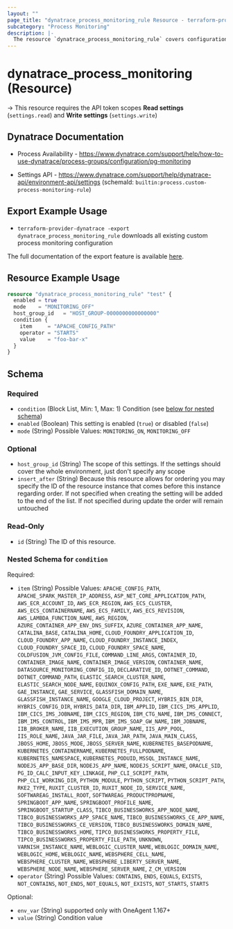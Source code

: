 ```yaml
---
layout: ""
page_title: "dynatrace_process_monitoring_rule Resource - terraform-provider-dynatrace"
subcategory: "Process Monitoring"
description: |-
  The resource `dynatrace_process_monitoring_rule` covers configuration for custom process monitoring rules 
---
```


# dynatrace_process_monitoring (Resource)

-> This resource requires the API token scopes **Read settings** (`settings.read`) and **Write settings** (`settings.write`)

## Dynatrace Documentation

- Process Availability - https://www.dynatrace.com/support/help/how-to-use-dynatrace/process-groups/configuration/pg-monitoring

- Settings API - https://www.dynatrace.com/support/help/dynatrace-api/environment-api/settings (schemaId: `builtin:process.custom-process-monitoring-rule`)

## Export Example Usage

- `terraform-provider-dynatrace -export dynatrace_process_monitoring_rule` downloads all existing custom process monitoring configuration

The full documentation of the export feature is available [here](https://dt-url.net/h203qmc).

## Resource Example Usage

```terraform
resource "dynatrace_process_monitoring_rule" "test" {
  enabled = true
  mode    = "MONITORING_OFF"
  host_group_id   = "HOST_GROUP-0000000000000000"
  condition {
    item     = "APACHE_CONFIG_PATH"
    operator = "STARTS"
    value    = "foo-bar-x"
  }
}
```

<!-- schema generated by tfplugindocs -->
## Schema

### Required

- `condition` (Block List, Min: 1, Max: 1) Condition (see [below for nested schema](#nestedblock--condition))
- `enabled` (Boolean) This setting is enabled (`true`) or disabled (`false`)
- `mode` (String) Possible Values: `MONITORING_ON`, `MONITORING_OFF`

### Optional

- `host_group_id` (String) The scope of this settings. If the settings should cover the whole environment, just don't specify any scope
- `insert_after` (String) Because this resource allows for ordering you may specify the ID of the resource instance that comes before this instance regarding order. If not specified when creating the setting will be added to the end of the list. If not specified during update the order will remain untouched

### Read-Only

- `id` (String) The ID of this resource.

<a id="nestedblock--condition"></a>
### Nested Schema for `condition`

Required:

- `item` (String) Possible Values: `APACHE_CONFIG_PATH`, `APACHE_SPARK_MASTER_IP_ADDRESS`, `ASP_NET_CORE_APPLICATION_PATH`, `AWS_ECR_ACCOUNT_ID`, `AWS_ECR_REGION`, `AWS_ECS_CLUSTER`, `AWS_ECS_CONTAINERNAME`, `AWS_ECS_FAMILY`, `AWS_ECS_REVISION`, `AWS_LAMBDA_FUNCTION_NAME`, `AWS_REGION`, `AZURE_CONTAINER_APP_ENV_DNS_SUFFIX`, `AZURE_CONTAINER_APP_NAME`, `CATALINA_BASE`, `CATALINA_HOME`, `CLOUD_FOUNDRY_APPLICATION_ID`, `CLOUD_FOUNDRY_APP_NAME`, `CLOUD_FOUNDRY_INSTANCE_INDEX`, `CLOUD_FOUNDRY_SPACE_ID`, `CLOUD_FOUNDRY_SPACE_NAME`, `COLDFUSION_JVM_CONFIG_FILE`, `COMMAND_LINE_ARGS`, `CONTAINER_ID`, `CONTAINER_IMAGE_NAME`, `CONTAINER_IMAGE_VERSION`, `CONTAINER_NAME`, `DATASOURCE_MONITORING_CONFIG_ID`, `DECLARATIVE_ID`, `DOTNET_COMMAND`, `DOTNET_COMMAND_PATH`, `ELASTIC_SEARCH_CLUSTER_NAME`, `ELASTIC_SEARCH_NODE_NAME`, `EQUINOX_CONFIG_PATH`, `EXE_NAME`, `EXE_PATH`, `GAE_INSTANCE`, `GAE_SERVICE`, `GLASSFISH_DOMAIN_NAME`, `GLASSFISH_INSTANCE_NAME`, `GOOGLE_CLOUD_PROJECT`, `HYBRIS_BIN_DIR`, `HYBRIS_CONFIG_DIR`, `HYBRIS_DATA_DIR`, `IBM_APPLID`, `IBM_CICS_IMS_APPLID`, `IBM_CICS_IMS_JOBNAME`, `IBM_CICS_REGION`, `IBM_CTG_NAME`, `IBM_IMS_CONNECT`, `IBM_IMS_CONTROL`, `IBM_IMS_MPR`, `IBM_IMS_SOAP_GW_NAME`, `IBM_JOBNAME`, `IIB_BROKER_NAME`, `IIB_EXECUTION_GROUP_NAME`, `IIS_APP_POOL`, `IIS_ROLE_NAME`, `JAVA_JAR_FILE`, `JAVA_JAR_PATH`, `JAVA_MAIN_CLASS`, `JBOSS_HOME`, `JBOSS_MODE`, `JBOSS_SERVER_NAME`, `KUBERNETES_BASEPODNAME`, `KUBERNETES_CONTAINERNAME`, `KUBERNETES_FULLPODNAME`, `KUBERNETES_NAMESPACE`, `KUBERNETES_PODUID`, `MSSQL_INSTANCE_NAME`, `NODEJS_APP_BASE_DIR`, `NODEJS_APP_NAME`, `NODEJS_SCRIPT_NAME`, `ORACLE_SID`, `PG_ID_CALC_INPUT_KEY_LINKAGE`, `PHP_CLI_SCRIPT_PATH`, `PHP_CLI_WORKING_DIR`, `PYTHON_MODULE`, `PYTHON_SCRIPT`, `PYTHON_SCRIPT_PATH`, `RKE2_TYPE`, `RUXIT_CLUSTER_ID`, `RUXIT_NODE_ID`, `SERVICE_NAME`, `SOFTWAREAG_INSTALL_ROOT`, `SOFTWAREAG_PRODUCTPROPNAME`, `SPRINGBOOT_APP_NAME`, `SPRINGBOOT_PROFILE_NAME`, `SPRINGBOOT_STARTUP_CLASS`, `TIBCO_BUSINESSWORKS_APP_NODE_NAME`, `TIBCO_BUSINESSWORKS_APP_SPACE_NAME`, `TIBCO_BUSINESSWORKS_CE_APP_NAME`, `TIBCO_BUSINESSWORKS_CE_VERSION`, `TIBCO_BUSINESSWORKS_DOMAIN_NAME`, `TIBCO_BUSINESSWORKS_HOME`, `TIPCO_BUSINESSWORKS_PROPERTY_FILE`, `TIPCO_BUSINESSWORKS_PROPERTY_FILE_PATH`, `UNKNOWN`, `VARNISH_INSTANCE_NAME`, `WEBLOGIC_CLUSTER_NAME`, `WEBLOGIC_DOMAIN_NAME`, `WEBLOGIC_HOME`, `WEBLOGIC_NAME`, `WEBSPHERE_CELL_NAME`, `WEBSPHERE_CLUSTER_NAME`, `WEBSPHERE_LIBERTY_SERVER_NAME`, `WEBSPHERE_NODE_NAME`, `WEBSPHERE_SERVER_NAME`, `Z_CM_VERSION`
- `operator` (String) Possible Values: `CONTAINS`, `ENDS`, `EQUALS`, `EXISTS`, `NOT_CONTAINS`, `NOT_ENDS`, `NOT_EQUALS`, `NOT_EXISTS`, `NOT_STARTS`, `STARTS`

Optional:

- `env_var` (String) supported only with OneAgent 1.167+
- `value` (String) Condition value
 